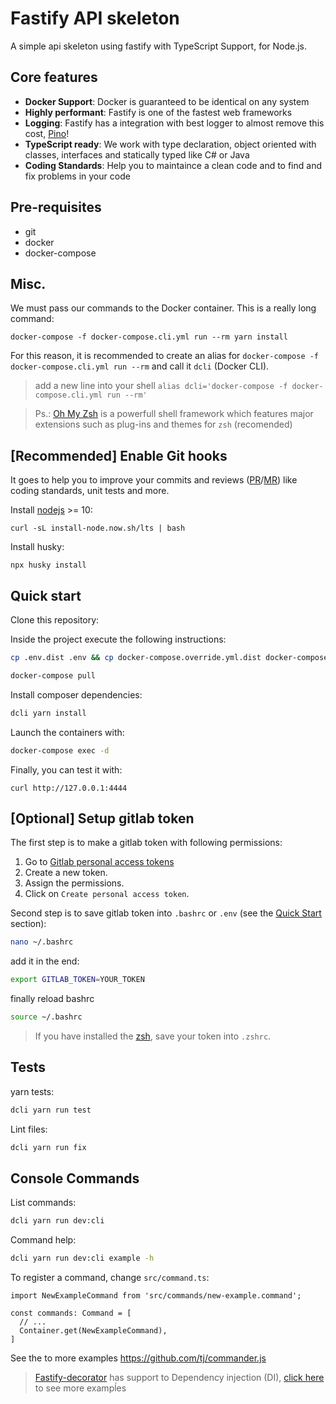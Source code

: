 # Fastify API skeleton

A simple api skeleton using fastify with TypeScript Support, for Node.js.

## Core features

* **Docker Support**: Docker is guaranteed to be identical on any system
* **Highly performant**: Fastify is one of the fastest web frameworks
* **Logging**: Fastify has a integration with best logger to almost remove this cost, [Pino](https://github.com/pinojs/pino)!
* **TypeScript ready**: We work with type declaration, object oriented with classes, interfaces and statically typed like C# or Java
* **Coding Standards**: Help you to maintaince a clean code and to find and fix problems in your code

## Pre-requisites

- git
- docker
- docker-compose

## Misc.

We must pass our commands to the Docker container. This is a really long command:

`docker-compose -f docker-compose.cli.yml run --rm yarn install`

For this reason, it is recommended to create an alias for `docker-compose -f docker-compose.cli.yml run --rm` and call it `dcli` (Docker CLI).

> add a new line into your shell `alias dcli='docker-compose -f docker-compose.cli.yml run --rm'`

> Ps.: [Oh My Zsh](https://ohmyz.sh) is a powerfull shell framework which features major extensions such as plug-ins and themes for `zsh` (recomended)

## [Recommended] Enable Git hooks

It goes to help you to improve your commits and reviews ([PR](https://docs.github.com/en/github/collaborating-with-pull-requests/proposing-changes-to-your-work-with-pull-requests/about-pull-requests)/[MR](https://docs.gitlab.com/ee/user/project/merge_requests/)) like coding standards, unit tests and more.

Install [nodejs](https://nodejs.org/en/download/) >= 10:

```
curl -sL install-node.now.sh/lts | bash
```

Install husky:

```
npx husky install
```

## Quick start

Clone this repository:

Inside the project execute the following instructions:

```bash
cp .env.dist .env && cp docker-compose.override.yml.dist docker-compose.override.yml
```

```bash
docker-compose pull
```

Install composer dependencies:

```bash
dcli yarn install
```

Launch the containers with:

```bash
docker-compose exec -d
```

Finally, you can test it with:

```
curl http://127.0.0.1:4444
```

## [Optional] Setup gitlab token

The first step is to make a gitlab token with following permissions:

1. Go to [Gitlab personal access tokens](https://gitlab.com/profile/personal_access_tokens)
2. Create a new token.
3. Assign the permissions.
4. Click on `Create personal access token`.

Second step is to save gitlab token into `.bashrc` or `.env` (see the [Quick Start](#quick-start) section):

```bash
nano ~/.bashrc
```

add it in the end:

```bash
export GITLAB_TOKEN=YOUR_TOKEN
```

finally reload bashrc

```bash
source ~/.bashrc
```

> If you have installed the [zsh](https://www.zsh.org/), save your token into `.zshrc`.

## Tests

yarn tests:

```bash
dcli yarn run test
```

Lint files:

```bash
dcli yarn run fix
```

## Console Commands

List commands:

```bash
dcli yarn run dev:cli
```

Command help:

```bash
dcli yarn run dev:cli example -h
```

To register a command, change `src/command.ts`:

```
import NewExampleCommand from 'src/commands/new-example.command';

const commands: Command = [
  // ...
  Container.get(NewExampleCommand),
]
```

See the to more examples https://github.com/tj/commander.js

> [Fastify-decorator](https://github.com/L2jLiga/fastify-decorators) has support to Dependency injection (DI), [click here](https://github.com/L2jLiga/fastify-decorators/blob/v3/docs/Services%20and%20dependency%20injection.md) to see more exampĺes
